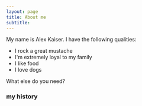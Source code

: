 ```yaml
---
layout: page
title: About me
subtitle: 
---
```


My name is Alex Kaiser. I have the following qualities:

- I rock a great mustache
- I'm extremely loyal to my family
- I like food
- I love dogs

What else do you need?

### my history


